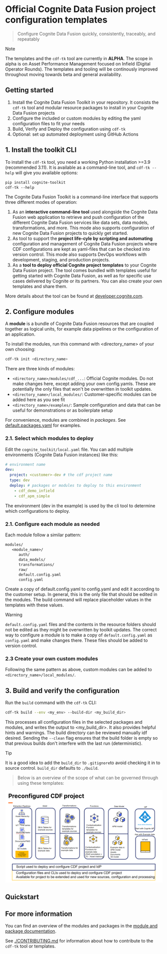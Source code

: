 # Official Cognite Data Fusion project configuration templates

> Configure Cognite Data Fusion quickly, consistently, traceably, and repeatably
 
> [!NOTE]
> The templates and the `cdf-tk` tool are currently in **ALPHA**. The scope in alpha is on Asset
Performance Management focused on Infield (Digital Operator Rounds). The templates and tooling
will be continously improved throughout moving towards beta and general availability.


## Getting started
1. Install the Cognite Data Fusion Toolkit in your repository. It consists the `cdf-tk` tool and modular resource packages to install in your Cognite Data Fusion projects
1. Configure the included or custom modules by editing the yaml configuration files to fit your needs
1. Build, Verify and Deploy the configuration using `cdf-tk`
1. Optional: set up automated deployment using GitHub Actions

## 1. Install the toolkit CLI

To install the `cdf-tk` tool, you need a working Python installation >=3.9 (recommended 3.11). It is available as a command-line tool, and `cdf-tk --help` will give you available options:

```
pip install cognite-toolkit
cdf-tk --help
```

The Cognite Data Fusion Toolkit is a command-line interface that supports three different modes of operation:

1. As an **interactive command-line tool** used alongside the Cognite Data Fusion web application to retrieve and
   push configuration of the different Cognite Data Fusion services like data sets, data models, transformations,
   and more. This mode also supports configuration of new Cognite Data Fusion projects to quickly get started.
2. As tool to support the **project life-cyle by scripting and automating** configuration and management of Cognite Data
   Fusion projects where CDF configurations are kept as yaml-files that can be checked into version
   control. This mode also supports DevOps workflows with development, staging, and production projects.
3. As a **tool to deploy official Cognite project templates** to your Cognite Data Fusion project. The tool comes
   bundled with templates useful for getting started with Cognite Data Fusion, as well as for specific use cases
   delivered by Cognite or its partners. You can also create your own templates and share them.

More details about the tool can be found at
[developer.cognite.com](http://developer.cognite.com/sdks/toolkit).


## 2. Configure modules

A **module** is a bundle of Cognite Data Fusion resources that are coupled together as logical units, for example data pipelines or the configuration of an application.

To install the modules, run this command with <directory_name> of your own choosing:

```sh
cdf-tk init <directory_name> 
```

There are three kinds of modules: 

* `<directory_name>/modules/cdf_...`: Official Cognite modules. Do not make changes here, except adding your own config.yamls. These are potentially the only files that won't be overwritten in toolkit updates.
* `<directory_name>/local_modules/`: Customer-specific modules can be added here as you see fit
* `<directory_name>/examples/`: Sample configuration and data that can be useful for demonstrations or as boilerplate setup  

For convenience, modules are combined in _packages_. See [default.packages.yaml](/cognite_toolkit/default.packages.yaml) for examples.


### 2.1. Select which modules to deploy

Edit the `cognite_toolkit/local.yaml` file. You can add multiple environments (Cognite Data Fusion instances) like this:

```yaml
# environment name
dev:
  project: <customer>-dev # the cdf project name
  type: dev
  deploy: # packages or modules to deploy to this environment
    - cdf_demo_infield 
    - cdf_apm_simple
```

The environment (dev in the example) is used by the cli tool to determine which configurations to deploy.



### 2.1. Configure each module as needed

Each module follow a similar pattern:

```
modules/
   <module_name>/
      auth/
      data_models/
      transformations/
      raw/
      default.config.yaml 
      config.yaml
```
Create a copy of default.config.yaml to config.yaml and edit it according to the customer setup. In general, this is the only file that should be edited in the modules. The build command will replace placeholder values in the templates with these values.     

> [!WARNING]
>
> `default.config.yaml` files and the contents in the resource folders should not be edited as they might be overwritten by toolkit updates.
> The correct way to configure a module is to make a copy of `default.config.yaml` as `config.yaml` and make changes there. These files should be added to version control.


### 2.3 Create your own custom modules

Following the same pattern as above, custom modules can be added to `<directory_name>/local_modules/`. 



## 3. Build and verify the configuration

Run the `build` command with the `cdf-tk` CLI:

```sh
cdf-tk build --env <my_env> --build-dir <my_build_dir> 
```

This processes all configuration files in the selected packages and modules, and writes the output to <my_build_dir>. It also provides helpful hints and warnings. The build directory can be reviewed manually idf desired. Sending the `--clean` flag ensures that the build folder is empty so that previous builds don't interfere with the last run (deterministic).

> [!TIP]
> It is a good idea to add the `build_dir` to `.gitignore`to avoid checking it in to source control. `build_dir` defaults to `./build`.  



> Below is an overview of the scope of what can be governed through using these templates:

![Overview of project templates](./static/overview.png "Overview")

## Quickstart

## For more information



You can find an overview of the modules and packages in the
[module and package documentation](http://developer.cognite.com/sdks/toolkit/modules).

See [./CONTRIBUTING.md](./CONTRIBUTING.md) for information about how to contribute to the `cdf-tk` tool or
templates.

